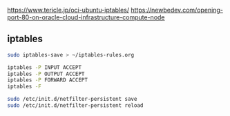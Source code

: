 https://www.tericle.jp/oci-ubuntu-iptables/
https://newbedev.com/opening-port-80-on-oracle-cloud-infrastructure-compute-node

## iptables
```sh
sudo iptables-save > ~/iptables-rules.org

iptables -P INPUT ACCEPT
iptables -P OUTPUT ACCEPT
iptables -P FORWARD ACCEPT
iptables -F

sudo /etc/init.d/netfilter-persistent save
sudo /etc/init.d/netfilter-persistent reload
```


